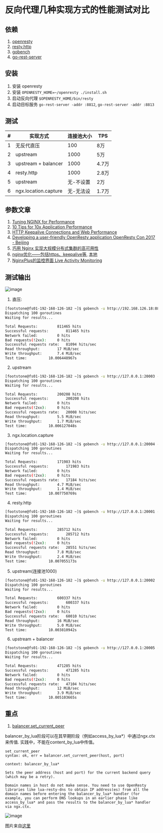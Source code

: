 # 反向代理几种实现方式的性能测试对比

## 依赖

1. [openresty](https://openresty.org/cn/download.html)
1. [resty.http](https://github.com/ledgetech/lua-resty-http)
1. [gobench](https://github.com/bingoohuang/gobench/tree/master/cmd/gobench)
1. [go-rest-server](https://github.com/bingoohuang/gobench/tree/master/cmd/go-rest-server)

## 安装

1. 安装 openresty
1. 安装 `OPENRESTY_HOME=~/openresty ./install.sh`
1. 启动反向代理 `$OPENRESTY_HOME/bin/resty`
1. 启动目标服务 `go-rest-server -addr :8812`, `go-rest-server -addr :8813`

## 测试

\#|实现方式|连接池大小|TPS
---|---|---|---
1|无反代直压|100|8万
2|upstream|1000|5万
3|upstream \+ balancer|1000|4.7万
4|resty.http|1000|2.8万
5|upstream|无-不设置|2万
6|ngx.location.capture|无-无法设|1.7万

## 参数文章

1. [Tuning NGINX for Performance](https://www.nginx.com/blog/tuning-nginx/)
1. [10 Tips for 10x Application Performance](https://www.nginx.com/blog/10-tips-for-10x-application-performance/)
1. [HTTP Keepalive Connections and Web Performance](https://www.nginx.com/blog/http-keepalives-and-web-performance/)
1. [Developing a user-friendly OpenResty application OpenResty Con 2017 - Beijing](https://con.openresty.org/cn/2017/books/developing%20a%20friendly%20openresty%20application.pdf)
1. [巧用 Nginx 实现大规模分布式集群的高可用性](https://blog.csdn.net/russell_tao/article/details/98936540)
1. [nginx优化——包括https、keepalive等](https://lanjingling.github.io/2016/06/11/nginx-https-keepalived-youhua/), [本地](keepalive-https.md)
1. [NginxPlus的监控界面 Live Activity Monitoring](https://docs.nginx.com/nginx/admin-guide/monitoring/live-activity-monitoring/)

## 测试输出

![image](https://user-images.githubusercontent.com/1940588/98348557-def67400-2053-11eb-959e-0c40eb172c8c.png)

1. 直压:

```bash
[footstone@fs01-192-168-126-182 ~]$ gobench -u http://192.168.126.18:8812/hello -d 10s
Dispatching 100 goroutines
Waiting for results...

Total Requests:			811465 hits
Successful requests:		811465 hits
Network failed:			0 hits
Bad requests(!2xx):		0 hits
Successful requests rate:	81094 hits/sec
Read throughput:		17 MiB/sec
Write throughput:		7.4 MiB/sec
Test time:			10.006448967s
```

2. upstream

```bash
[footstone@fs01-192-168-126-182 ~]$ gobench -u http://127.0.0.1:20003 -d 10s
Dispatching 100 goroutines
Waiting for results...

Total Requests:			200208 hits
Successful requests:		200208 hits
Network failed:			0 hits
Bad requests(!2xx):		0 hits
Successful requests rate:	20008 hits/sec
Read throughput:		5.5 MiB/sec
Write throughput:		1.7 MiB/sec
Test time:			10.006127048s
```

3. ngx.location.capture

```bash
[footstone@fs01-192-168-126-182 ~]$ gobench -u http://127.0.0.1:20004 -d 10s
Dispatching 100 goroutines
Waiting for results...

Total Requests:			171983 hits
Successful requests:		171983 hits
Network failed:			0 hits
Bad requests(!2xx):		0 hits
Successful requests rate:	17184 hits/sec
Read throughput:		4.7 MiB/sec
Write throughput:		1.4 MiB/sec
Test time:			10.007750769s
```

4. resty.http

```bash
[footstone@fs01-192-168-126-182 ~]$ gobench -u http://127.0.0.1:20001 -d 10s
Dispatching 100 goroutines
Waiting for results...

Total Requests:			285712 hits
Successful requests:		285712 hits
Network failed:			0 hits
Bad requests(!2xx):		0 hits
Successful requests rate:	28551 hits/sec
Read throughput:		7.8 MiB/sec
Write throughput:		2.4 MiB/sec
Test time:			10.007055173s
```

5. upstream(连接池1000)

```bash
[footstone@fs01-192-168-126-182 ~]$ gobench -u http://127.0.0.1:20002  -d 10s
Dispatching 100 goroutines
Waiting for results...

Total Requests:			600337 hits
Successful requests:		600337 hits
Network failed:			0 hits
Bad requests(!2xx):		0 hits
Successful requests rate:	60010 hits/sec
Read throughput:		16 MiB/sec
Write throughput:		5.0 MiB/sec
Test time:			10.003810942s
```

6. upstream \+ balancer

```bash
[footstone@fs01-192-168-126-182 ~]$ gobench -u http://127.0.0.1:20005 -d 10s
Dispatching 100 goroutines
Waiting for results...

Total Requests:			471285 hits
Successful requests:		471285 hits
Network failed:			0 hits
Bad requests(!2xx):		0 hits
Successful requests rate:	47104 hits/sec
Read throughput:		12 MiB/sec
Write throughput:		3.9 MiB/sec
Test time:			10.005103665s
```

## 重点

1. [balancer.set_current_peer](https://github.com/openresty/lua-resty-core/blob/master/lib/ngx/balancer.md#set_current_peer)

balancer_by_lua阶段可以在其早期阶段（例如access_by_lua\*）中通过ngx.ctx来传值. 实践中，不能在content_by_lua中传值。

    set_current_peer
    syntax: ok, err = balancer.set_current_peer(host, port)

    context: balancer_by_lua*

    Sets the peer address (host and port) for the current backend query (which may be a retry).

    Domain names in host do not make sense. You need to use OpenResty libraries like lua-resty-dns to obtain IP address(es) from all the domain names before entering the balancer_by_lua* handler (for example, you can perform DNS lookups in an earlier phase like access_by_lua* and pass the results to the balancer_by_lua* handler via ngx.ctx.

![image](https://user-images.githubusercontent.com/1940588/98350066-c9824980-2055-11eb-9f2f-a92a0ff88a53.png)

图片来自[这里](https://wiki.shileizcc.com/confluence/pages/viewpage.action?pageId=47415936)
